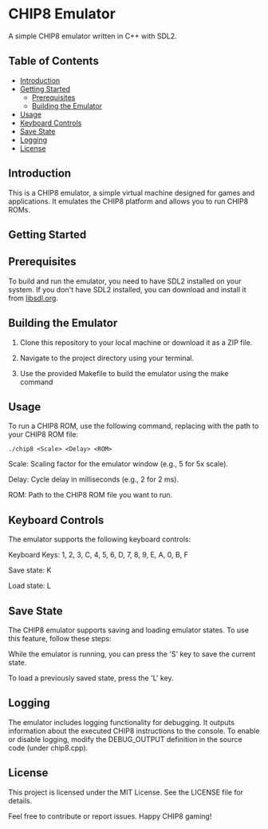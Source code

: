 # CHIP8 Emulator

A simple CHIP8 emulator written in C++ with SDL2.

## Table of Contents

- [Introduction](#introduction)
- [Getting Started](#getting-started)
  - [Prerequisites](#prerequisites)
  - [Building the Emulator](#building-the-emulator)
- [Usage](#usage)
- [Keyboard Controls](#keyboard-controls)
- [Save State](#save-state)
- [Logging](#logging)
- [License](#license)

## Introduction

This is a CHIP8 emulator, a simple virtual machine designed for games and applications. It emulates the CHIP8 platform and allows you to run CHIP8 ROMs.

## Getting Started

## Prerequisites

To build and run the emulator, you need to have SDL2 installed on your system. If you don't have SDL2 installed, you can download and install it from [libsdl.org](https://www.libsdl.org/download-2.0.php).

## Building the Emulator

1. Clone this repository to your local machine or download it as a ZIP file.

2. Navigate to the project directory using your terminal.

3. Use the provided Makefile to build the emulator using the make command


## Usage
To run a CHIP8 ROM, use the following command, replacing <ROM> with the path to your CHIP8 ROM file:

```shell
./chip8 <Scale> <Delay> <ROM>
```

Scale: Scaling factor for the emulator window (e.g., 5 for 5x scale).

Delay: Cycle delay in milliseconds (e.g., 2 for 2 ms).

ROM: Path to the CHIP8 ROM file you want to run.

## Keyboard Controls
The emulator supports the following keyboard controls:

Keyboard Keys: 1, 2, 3, C, 4, 5, 6, D, 7, 8, 9, E, A, 0, B, F

Save state: K

Load state: L

## Save State
The CHIP8 emulator supports saving and loading emulator states. To use this feature, follow these steps:

While the emulator is running, you can press the 'S' key to save the current state.

To load a previously saved state, press the 'L' key.

## Logging
The emulator includes logging functionality for debugging. It outputs information about the executed CHIP8 instructions to the console.
To enable or disable logging, modify the DEBUG_OUTPUT definition in the source code (under chip8.cpp).

## License
This project is licensed under the MIT License. See the LICENSE file for details.

Feel free to contribute or report issues. Happy CHIP8 gaming!




